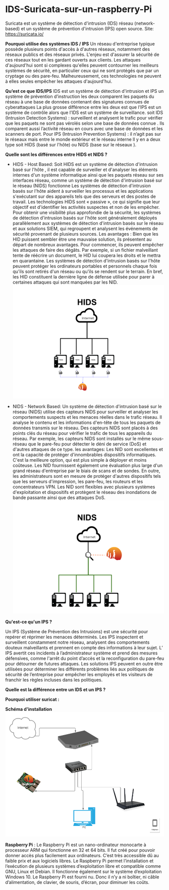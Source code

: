 # IDS-Suricata-sur-un-raspberry-Pi
Suricata est un système de détection d'intrusion (IDS) réseau (network-based) et un système de prévention d'intrusion (IPS) open source. Site: https://suricata.io/

**Pourquoi utilise des systèmes IDS / IPS**
Un réseau d'entreprise typique possède plusieurs points d'accès à d'autres réseaux, notamment des réseaux publics et des réseaux privés. L'enjeu est d'assurer la sécurité de ces réseaux tout en les gardant ouverts aux clients. Les attaques d'aujourd'hui sont si complexes qu'elles peuvent contourner les meilleurs systèmes de sécurité, en particulier ceux qui ne sont protégés que par un cryptage ou des pare-feu. Malheureusement, ces technologies ne peuvent à elles seules empêcher les attaques d'aujourd'hui.

**Qu’est ce que IDS/IPS**
IDS est un système de détection d'intrusion et IPS un système de prévention d’instruction
les deux comparent les paquets du réseau à une base de données contenant des signatures connues de cyberattaques 
La plus grosse différence entre les deux est que l’IPS est un système de contrôle alors que l’IDS est un système de surveillance.
soit IDS (Intrusion Detection Systems) : surveillent et analysent le trafic pour vérifier que les paquets ne sont pas vérolés selon une base de données connue . Ils comparent aussi l’activité réseau en cours avec une base de données et les scanners de port.
Pour IPS (Intrusion Prevention Systems) : il n’agit pas sur le réseaux mais entre le monde extérieur et le réseau interne 
ll y en a deux type soit HIDS (basé sur l'hôte) ou NIDS (base sur le réseaux ).


**Quelle sont les différences entre HIDS et NIDS ?**  
  * HIDS - Host Based:
Soit HIDS est un système de détection d'intrusion basé sur l'hôte , il est capable de surveiller et d'analyser les éléments internes d'un système informatique ainsi que les paquets réseau sur ses interfaces réseau, comme un système de détection d'intrusion basé sur le réseau (NIDS) fonctionne
Les systèmes de détection d'intrusion basés sur l'hôte aident à surveiller les processus et les applications s'exécutant sur des appareils tels que des serveurs et des postes de travail. Les technologies HIDS sont « passive », ce qui signifie que leur objectif est d'identifier les activités suspectes et non de les empêcher. Pour  obtenir une visibilité plus approfondie de la sécurité, les systèmes de détection d'intrusion basés sur l'hôte sont généralement déployés parallèlement aux systèmes de détection d'intrusion basés sur le réseau et aux solutions SIEM, qui regroupent et analysent les événements de sécurité provenant de plusieurs sources. 
Les avantages : Bien que les HID puissent sembler être une mauvaise solution, ils présentent au départ de nombreux avantages. Pour commencer, ils peuvent empêcher les attaques de faire des dégâts. Par exemple, si un fichier malveillant tente de réécrire un document, le HID lui coupera les droits et le mettra en quarantaine. Les systèmes de détection d'intrusion basés sur l'hôte peuvent protéger les ordinateurs portables et personnels chaque fois qu'ils sont retirés d'un réseau ou qu'ils se rendent sur le terrain. En bref, les HID constituent la dernière ligne de défense utilisée pour parer à certaines attaques qui sont manquées par les NID.
![alt text](https://github.com/Flovflo/IDS-Suricata-sur-un-raspberry-Pi/blob/main/Image/schema/HIDS.png)

 * NIDS - Network Based:
Un système de détection d'intrusion basé sur le réseau (NIDS) utilise des capteurs NIDS pour surveiller et analyser les comportements suspects et les menaces réelles dans le trafic réseau. Il analyse le contenu et les informations d'en-tête de tous les paquets de données transmis sur le réseau.
Des capteurs NIDS sont placés à des points clés du réseau pour vérifier le trafic de tous les appareils du réseau. Par exemple, les capteurs NIDS sont installés sur le même sous-réseau que le pare-feu pour détecter le déni de service (DoS) et d'autres attaques de ce type.
les avantages: Les NID sont excellentes et ont la capacité de protéger d'innombrables dispositifs informatiques. C'est la meilleure option, qui est plus simple à déployer et moins coûteuse. Les NID fournissent également une évaluation plus large d'un grand réseau d'entreprise par le biais de scans et de sondes. En outre, les administrateurs sont en mesure de protéger d'autres dispositifs tels que les serveurs d'impression, les pare-feu, les routeurs et les concentrateurs VPN. Les NID sont flexibles avec plusieurs systèmes d'exploitation et dispositifs et protègent le réseau des inondations de bande passante ainsi que des attaques DoS.
![alt text](https://github.com/Flovflo/IDS-Suricata-sur-un-raspberry-Pi/blob/main/Image/schema/NIDS.png)



**Qu'est-ce qu'un IPS ?**  

Un IPS (Système de Prévention des Intrusions) est une sécurité pour repérer et réprimer les menaces déterminés.
Les IPS inspectent et surveillent constamment notre réseau, analysent des comportements douteux malveillants et prennent en compte des informations à leur sujet.
L’ IPS avertit ces incidents à l’administrateur système et prend des mesures défensives, comme l'arrêt du point d’accès et la reconfiguration du pare-feu pour détourner de futures attaques.
Les solutions IPS peuvent en outre être utilisées pour déterminer les différents problèmes liés aux politiques de sécurité de l’entreprise pour empêcher les employés et les visiteurs de franchir les règles incluses dans les politiques.  

**Quelle est la différence entre un IDS et un IPS ?**

**Pourquoi utiliser suricat :**

**Schéma d'installation**
![alt text](https://github.com/Flovflo/IDS-Suricata-sur-un-raspberry-Pi/blob/main/Image/schema/Sans%20titre.png)

**Raspberry Pi** : Le Raspberry Pi est un nano-ordinateur monocarte à processeur ARM qui fonctionne en 32 et 64 bits. Il fut créé pour pouvoir donner accès plus facilement aux ordinateurs. C’est très accessible dû au faible prix et aux logiciels libres. Le Raspberry Pi permet l’installation et l’exécution de plusieurs systèmes d’exploitation libre et compatible comme GNU, Linux et Debian. Il fonctionne également sur le système d’exploitation Windows 10.
Le Raspberry Pi est fourni nu. Donc il n’y a ni boîtier, ni câble d’alimentation, de clavier, de souris, d’écran, pour diminuer les coûts.

